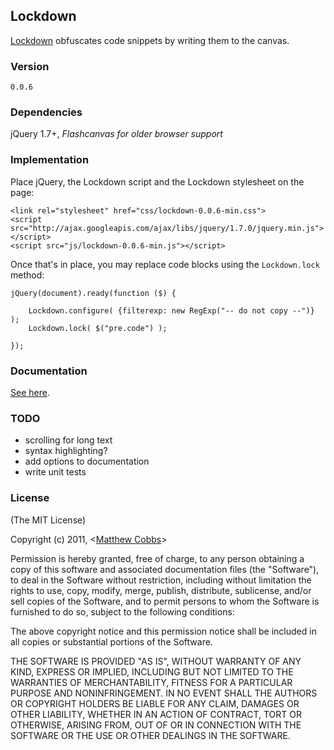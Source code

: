 ## Lockdown

[Lockdown](http://github.matthewcobbs.com/lockdown/) obfuscates code snippets by writing them to the canvas.

### Version

    0.0.6

### Dependencies

jQuery 1.7+, *Flashcanvas for older browser support*

### Implementation

Place jQuery, the Lockdown script and the Lockdown stylesheet on the page:

    <link rel="stylesheet" href="css/lockdown-0.0.6-min.css">
    <script src="http://ajax.googleapis.com/ajax/libs/jquery/1.7.0/jquery.min.js"></script>
    <script src="js/lockdown-0.0.6-min.js"></script>

Once that's in place, you may replace code blocks using the `Lockdown.lock` method:

    jQuery(document).ready(function ($) {

        Lockdown.configure( {filterexp: new RegExp("-- do not copy --")} );
        Lockdown.lock( $("pre.code") );

    });

### Documentation

[See here](http://github.matthewcobbs.com/lockdown/docs/lockdown.html).

### TODO

* scrolling for long text
* syntax highlighting?
* add options to documentation
* write unit tests

### License

(The MIT License)

Copyright (c) 2011, <[Matthew Cobbs](mailto:draeton@gmail.com)>

Permission is hereby granted, free of charge, to any person obtaining
a copy of this software and associated documentation files (the
"Software"), to deal in the Software without restriction, including
without limitation the rights to use, copy, modify, merge, publish,
distribute, sublicense, and/or sell copies of the Software, and to
permit persons to whom the Software is furnished to do so, subject to
the following conditions:

The above copyright notice and this permission notice shall be included
in all copies or substantial portions of the Software.

THE SOFTWARE IS PROVIDED "AS IS", WITHOUT WARRANTY OF ANY KIND, EXPRESS
OR IMPLIED, INCLUDING BUT NOT LIMITED TO THE WARRANTIES OF
MERCHANTABILITY, FITNESS FOR A PARTICULAR PURPOSE AND NONINFRINGEMENT.
IN NO EVENT SHALL THE AUTHORS OR COPYRIGHT HOLDERS BE LIABLE FOR ANY
CLAIM, DAMAGES OR OTHER LIABILITY, WHETHER IN AN ACTION OF CONTRACT,
TORT OR OTHERWISE, ARISING FROM, OUT OF OR IN CONNECTION WITH THE
SOFTWARE OR THE USE OR OTHER DEALINGS IN THE SOFTWARE.